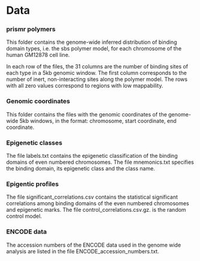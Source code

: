 # Data

### prismr polymers

This folder contains the genome-wide inferred distribution of binding domain types, i.e. the sbs polymer model, for each chromosome of the human GM12878 cell line.

In each row of the files, the 31 columns are the number of binding sites of each type in a 5kb genomic window. The first column corresponds to the number of inert, non-interacting sites along the polymer model. The rows with all zero values correspond to regions with low mappability.

### Genomic coordinates

This folder contains the files with the genomic coordinates of the genome-wide 5kb windows, in the format: chromosome, start coordinate, end coordinate.

### Epigenetic classes

The file labels.txt contains the epigenetic classification of the binding domains of even numbered chromosomes. The file mnemonics.txt specifies the binding domain, its epigenetic class and the class name.

### Epigentic profiles

The file significant_correlations.csv contains the statistical significant correlations among binding domains of the even numbered chromosomes and epigenetic marks. The file control_correlations.csv.gz. is the random control model.

### ENCODE data

The accession numbers of the ENCODE data used in the genome wide analysis are listed in the file ENCODE_accession_numbers.txt.
